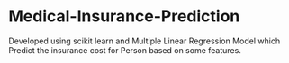 # Medical-Insurance-Prediction
Developed using scikit learn and Multiple Linear Regression  Model which Predict the insurance cost for Person based on some features.   
